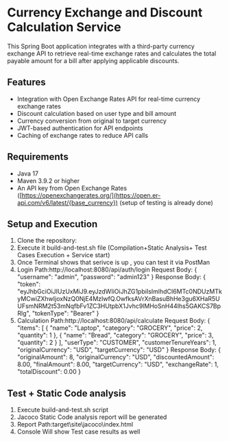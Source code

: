 # Currency Exchange and Discount Calculation Service

This Spring Boot application integrates with a third-party currency exchange API to retrieve real-time exchange rates and calculates the total payable amount for a bill after applying applicable discounts.

## Features

- Integration with Open Exchange Rates API for real-time currency exchange rates
- Discount calculation based on user type and bill amount
- Currency conversion from original to target currency
- JWT-based authentication for API endpoints
- Caching of exchange rates to reduce API calls

## Requirements

- Java 17
- Maven 3.9.2 or higher
- An API key from Open Exchange Rates ([https://openexchangerates.org/](https://open.er-api.com/v6/latest/{base_currency}) (setup of testing is already done)

## Setup and Execution

1. Clone the repository:
2. Execute it build-and-test.sh file (Compilation+Static Analysis+ Test Cases Execution + Service start)
3. Once Terminal shows that serivce is up , you can test it via PostMan
4. Login Path:http://localhost:8080/api/auth/login
Request Body:
   {
   "username": "admin",
   "password": "admin123"
   }
Response Body:
   {
   "token": "eyJhbGciOiJIUzUxMiJ9.eyJzdWIiOiJhZG1pbiIsImlhdCI6MTc0NDUzMTkyMCwiZXhwIjoxNzQ0NjE4MzIwfQ.OwfksAVrXnBasuBhHe3gu6XHaR5UUFsmNRM2t53mNqfbFv1ZC3HUtpbX1Jvhc9lMHoSnH44Ihs5GAKCS7BpRlg",
   "tokenType": "Bearer"
   }
5. Calculation Path:http://localhost:8080/api/calculate
Request Body:  {
   "items": [
   {
   "name": "Laptop",
   "category": "GROCERY",
   "price": 2,
   "quantity": 1
   },
   {
   "name": "Bread",
   "category": "GROCERY",
   "price": 3,
   "quantity": 2
   }
   ],
   "userType": "CUSTOMER",
   "customerTenureYears": 1,
   "originalCurrency": "USD",
   "targetCurrency": "USD"
   }
Response Body:
   {
   "originalAmount": 8,
   "originalCurrency": "USD",
   "discountedAmount": 8.00,
   "finalAmount": 8.00,
   "targetCurrency": "USD",
   "exchangeRate": 1,
   "totalDiscount": 0.00
   }


## Test + Static Code analysis

1. Execute build-and-test.sh script
2. Jacoco Static Code analysis report will be generated 
3. Report Path:target\site\jacoco\index.html
4. Console Will show Test case results as well
